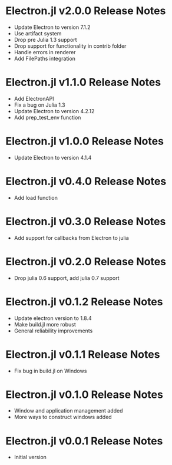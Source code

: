 # Electron.jl v2.0.0 Release Notes
* Update Electron to version 7.1.2
* Use artifact system
* Drop pre Julia 1.3 support
* Drop support for functionality in contrib folder
* Handle errors in renderer
* Add FilePaths integration

# Electron.jl v1.1.0 Release Notes
* Add ElectronAPI
* Fix a bug on Julia 1.3
* Update Electron to version 4.2.12
* Add prep_test_env function

# Electron.jl v1.0.0 Release Notes
* Update Electron to version 4.1.4

# Electron.jl v0.4.0 Release Notes
* Add load function

# Electron.jl v0.3.0 Release Notes
* Add support for callbacks from Electron to julia

# Electron.jl v0.2.0 Release Notes
* Drop julia 0.6 support, add julia 0.7 support

# Electron.jl v0.1.2 Release Notes
* Update electron version to 1.8.4
* Make build.jl more robust
* General reliability improvements

# Electron.jl v0.1.1 Release Notes
* Fix bug in build.jl on Windows

# Electron.jl v0.1.0 Release Notes
* Window and application management added
* More ways to construct windows added
# Electron.jl v0.0.1 Release Notes
* Initial version
